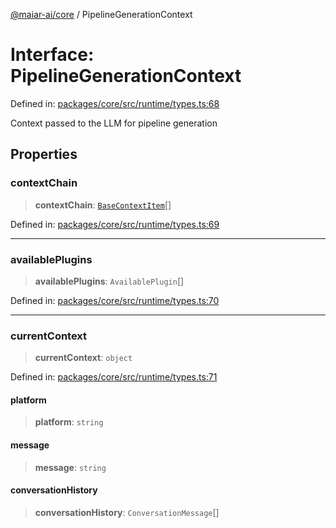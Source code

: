 [@maiar-ai/core](../index.md) / PipelineGenerationContext

# Interface: PipelineGenerationContext

Defined in: [packages/core/src/runtime/types.ts:68](https://github.com/UraniumCorporation/maiar-ai/blob/main/packages/core/src/runtime/types.ts#L68)

Context passed to the LLM for pipeline generation

## Properties

### contextChain

> **contextChain**: [`BaseContextItem`](BaseContextItem.md)[]

Defined in: [packages/core/src/runtime/types.ts:69](https://github.com/UraniumCorporation/maiar-ai/blob/main/packages/core/src/runtime/types.ts#L69)

***

### availablePlugins

> **availablePlugins**: `AvailablePlugin`[]

Defined in: [packages/core/src/runtime/types.ts:70](https://github.com/UraniumCorporation/maiar-ai/blob/main/packages/core/src/runtime/types.ts#L70)

***

### currentContext

> **currentContext**: `object`

Defined in: [packages/core/src/runtime/types.ts:71](https://github.com/UraniumCorporation/maiar-ai/blob/main/packages/core/src/runtime/types.ts#L71)

#### platform

> **platform**: `string`

#### message

> **message**: `string`

#### conversationHistory

> **conversationHistory**: `ConversationMessage`[]
